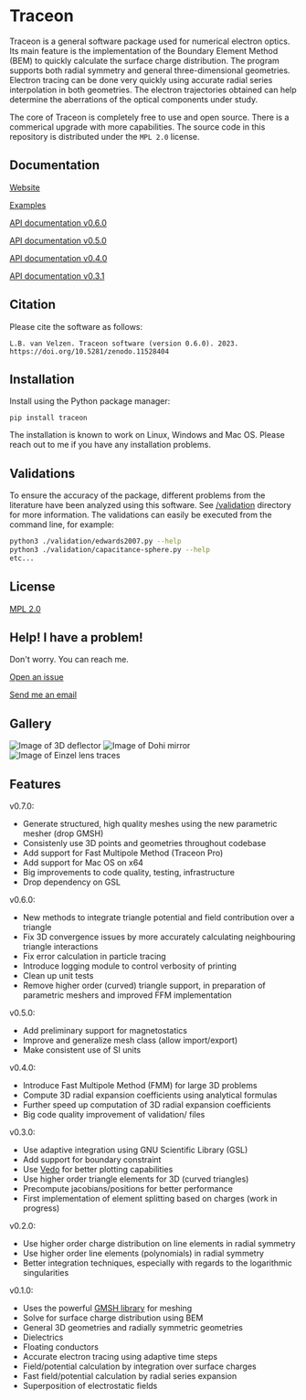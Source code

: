 # Traceon

Traceon is a general software package used for numerical electron optics. Its main feature is the implementation of the Boundary Element Method (BEM) to quickly calculate the surface charge distribution. The program supports both radial symmetry and general three-dimensional geometries. Electron tracing can be done very quickly using accurate radial series interpolation in both geometries. The electron trajectories obtained can help determine the aberrations of the optical components under study.

The core of Traceon is completely free to use and open source. There is a commerical upgrade with more capabilities. The source code in this repository is distributed under the `MPL 2.0` license.

## Documentation

[Website](https://traceon.org/)

[Examples](https://github.com/leon-vv/Traceon/tree/main/examples)

[API documentation v0.6.0](https://traceon.org/docs/v0.6.0/index.html)

[API documentation v0.5.0](https://traceon.org/docs/v0.5.0/index.html)

[API documentation v0.4.0](https://traceon.org/docs/v0.4.0/index.html)

[API documentation v0.3.1](https://traceon.org/docs/v0.3.1/index.html)

## Citation

Please cite the software as follows:

```
L.B. van Velzen. Traceon software (version 0.6.0). 2023. https://doi.org/10.5281/zenodo.11528404
```

## Installation

Install using the Python package manager:
```
pip install traceon
```

The installation is known to work on Linux, Windows and Mac OS. Please reach out to me if you have any installation problems.

## Validations

To ensure the accuracy of the package, different problems from the literature have been analyzed using this software. See [/validation](https://github.com/leon-vv/Traceon/tree/main/validation) directory for more information. The validations can easily be executed from the command line, for example:
```bash
python3 ./validation/edwards2007.py --help
python3 ./validation/capacitance-sphere.py --help
etc...
```

## License

[MPL 2.0](https://mozilla.org/MPL/2.0/)


## Help! I have a problem!

Don't worry. You can reach me.

[Open an issue](https://github.com/leon-vv/Traceon/issues)

[Send me an email](mailto:leonvanvelzen@protonmail.com)

## Gallery

![Image of 3D deflector](https://raw.githubusercontent.com/leon-vv/traceon/main/images/deflector-image.png)
![Image of Dohi mirror](https://raw.githubusercontent.com/leon-vv/traceon/main/images/dohi-mirror.png)
![Image of Einzel lens traces](https://raw.githubusercontent.com/leon-vv/traceon/main/images/einzel-lens-traces.png)

## Features

v0.7.0:
- Generate structured, high quality meshes using the new parametric mesher (drop GMSH)
- Consistenly use 3D points and geometries throughout codebase
- Add support for Fast Multipole Method (Traceon Pro)
- Add support for Mac OS on x64
- Big improvements to code quality, testing, infrastructure
- Drop dependency on GSL

v0.6.0:
- New methods to integrate triangle potential and field contribution over a triangle
- Fix 3D convergence issues by more accurately calculating neighbouring triangle interactions
- Fix error calculation in particle tracing
- Introduce logging module to control verbosity of printing
- Clean up unit tests
- Remove higher order (curved) triangle support, in preparation of parametric meshers and improved FFM implementation

v0.5.0:
- Add preliminary support for magnetostatics
- Improve and generalize mesh class (allow import/export)
- Make consistent use of SI units

v0.4.0:
- Introduce Fast Multipole Method (FMM) for large 3D problems
- Compute 3D radial expansion coefficients using analytical formulas
- Further speed up computation of 3D radial expansion coefficients 
- Big code quality improvement of validation/ files

v0.3.0:
- Use adaptive integration using GNU Scientific Library (GSL)
- Add support for boundary constraint
- Use [Vedo](https://vedo.embl.es/) for better plotting capabilities
- Use higher order triangle elements for 3D (curved triangles)
- Precompute jacobians/positions for better performance
- First implementation of element splitting based on charges (work in progress)

v0.2.0:
- Use higher order charge distribution on line elements in radial symmetry
- Use higher order line elements (polynomials) in radial symmetry
- Better integration techniques, especially with regards to the logarithmic singularities

v0.1.0:
- Uses the powerful [GMSH library](https://gmsh.info/) for meshing
- Solve for surface charge distribution using BEM
- General 3D geometries and radially symmetric geometries
- Dielectrics
- Floating conductors
- Accurate electron tracing using adaptive time steps
- Field/potential calculation by integration over surface charges
- Fast field/potential calculation by radial series expansion
- Superposition of electrostatic fields


